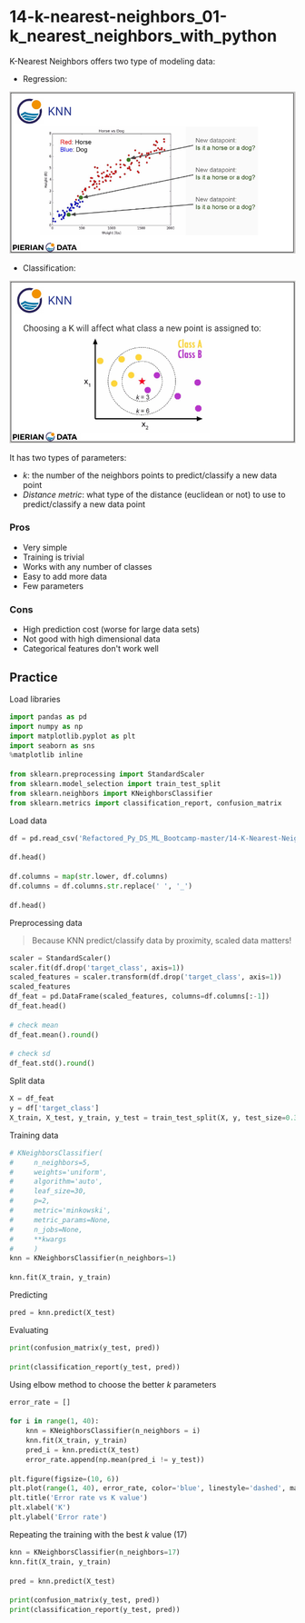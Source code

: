 # 14-k-nearest-neighbors_01-k_nearest_neighbors_with_python

K-Nearest Neighbors offers two type of modeling data:

- Regression:

![](img/knn-regression.png)

- Classification:

![](img/knn-classification.png)


It has two types of parameters:

- *k*: the number of the neighbors points to predict/classify a new data point
- *Distance metric*: what type of the distance (euclidean or not) to use to predict/classify a new data point

### Pros

- Very simple
- Training is trivial
- Works with any number of classes
- Easy to add more data
- Few parameters

### Cons

- High prediction cost (worse for large data sets)
- Not good with high dimensional data
- Categorical features don't work well

## Practice

Load libraries

```python
import pandas as pd
import numpy as np
import matplotlib.pyplot as plt
import seaborn as sns
%matplotlib inline

from sklearn.preprocessing import StandardScaler
from sklearn.model_selection import train_test_split
from sklearn.neighbors import KNeighborsClassifier
from sklearn.metrics import classification_report, confusion_matrix
```

Load data

```python
df = pd.read_csv('Refactored_Py_DS_ML_Bootcamp-master/14-K-Nearest-Neighbors/Classified Data', index_col=0)

df.head()

df.columns = map(str.lower, df.columns)
df.columns = df.columns.str.replace(' ', '_')

df.head()
```

Preprocessing data

> Because KNN predict/classify data by proximity, scaled data matters!

```python
scaler = StandardScaler()
scaler.fit(df.drop('target_class', axis=1))
scaled_features = scaler.transform(df.drop('target_class', axis=1))
scaled_features
df_feat = pd.DataFrame(scaled_features, columns=df.columns[:-1])
df_feat.head()

# check mean
df_feat.mean().round()

# check sd
df_feat.std().round()
```

Split data

```python
X = df_feat
y = df['target_class']
X_train, X_test, y_train, y_test = train_test_split(X, y, test_size=0.3, random_state=101)
```

Training data

```python
# KNeighborsClassifier(
#     n_neighbors=5,
#     weights='uniform',
#     algorithm='auto',
#     leaf_size=30,
#     p=2,
#     metric='minkowski',
#     metric_params=None,
#     n_jobs=None,
#     **kwargs
#     )
knn = KNeighborsClassifier(n_neighbors=1)

knn.fit(X_train, y_train)
```

Predicting

```python
pred = knn.predict(X_test)
```

Evaluating

```python
print(confusion_matrix(y_test, pred))

print(classification_report(y_test, pred))
```

Using elbow method to choose the better *k* parameters

```python
error_rate = []

for i in range(1, 40):
    knn = KNeighborsClassifier(n_neighbors = i)
    knn.fit(X_train, y_train)
    pred_i = knn.predict(X_test)
    error_rate.append(np.mean(pred_i != y_test))

plt.figure(figsize=(10, 6))
plt.plot(range(1, 40), error_rate, color='blue', linestyle='dashed', marker='o', markerfacecolor='red', markersize=10)
plt.title('Error rate vs K value')
plt.xlabel('K')
plt.ylabel('Error rate')
```

Repeating the training with the best *k* value (17)

```python
knn = KNeighborsClassifier(n_neighbors=17)
knn.fit(X_train, y_train)

pred = knn.predict(X_test)

print(confusion_matrix(y_test, pred))
print(classification_report(y_test, pred))
```
